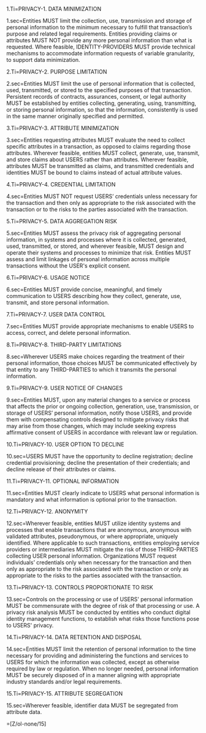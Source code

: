 1.Ti=PRIVACY-1. DATA MINIMIZATION

1.sec=Entities MUST limit the collection, use, transmission and storage of personal information to the minimum necessary to fulfill that transaction’s purpose and related legal requirements. Entities providing claims or attributes MUST NOT provide any more personal information than what is requested. Where feasible, IDENTITY-PROVIDERS MUST provide technical mechanisms to accommodate information requests of variable granularity, to support data minimization.

2.Ti=PRIVACY-2. PURPOSE LIMITATION

2.sec=Entities MUST limit the use of personal information that is collected, used, transmitted, or stored to the specified purposes of that transaction. Persistent records of contracts, assurances, consent, or legal authority MUST be established by entities collecting, generating, using, transmitting, or storing personal information, so that the information, consistently is used in the same manner originally specified and permitted.

3.Ti=PRIVACY-3. ATTRIBUTE MINIMIZATION

3.sec=Entities requesting attributes MUST evaluate the need to collect specific attributes in a transaction, as opposed to claims regarding those attributes. Wherever feasible, entities MUST collect, generate, use, transmit, and store claims about USERS rather than attributes. Wherever feasible, attributes MUST be transmitted as claims, and transmitted credentials and identities MUST be bound to claims instead of actual attribute values.

4.Ti=PRIVACY-4. CREDENTIAL LIMITATION

4.sec=Entities MUST NOT request USERS’ credentials unless necessary for the transaction and then only as appropriate to the risk associated with the transaction or to the risks to the parties associated with the transaction.

5.Ti=PRIVACY-5. DATA AGGREGATION RISK

5.sec=Entities MUST assess the privacy risk of aggregating personal information, in systems and processes where it is collected, generated, used, transmitted, or stored, and wherever feasible, MUST design and operate their systems and processes to minimize that risk. Entities MUST assess and limit linkages of personal information across multiple transactions without the USER's explicit consent.

6.Ti=PRIVACY-6. USAGE NOTICE

6.sec=Entities MUST provide concise, meaningful, and timely communication to USERS describing how they collect, generate, use, transmit, and store personal information.

7.Ti=PRIVACY-7. USER DATA CONTROL

7.sec=Entities MUST provide appropriate mechanisms to enable USERS to access, correct, and delete personal information.

8.Ti=PRIVACY-8. THIRD-PARTY LIMITATIONS

8.sec=Wherever USERS make choices regarding the treatment of their personal information, those choices MUST be communicated effectively by that entity to any THIRD-PARTIES to which it transmits the personal information.

9.Ti=PRIVACY-9. USER NOTICE OF CHANGES

9.sec=Entities MUST, upon any material changes to a service or process that affects the prior or ongoing collection, generation, use, transmission, or storage of USERS’ personal information, notify those USERS, and provide them with compensating controls designed to mitigate privacy risks that may arise from those changes, which may include seeking express affirmative consent of USERS in accordance with relevant law or regulation.

10.Ti=PRIVACY-10. USER OPTION TO DECLINE

10.sec=USERS MUST have the opportunity to decline registration; decline credential provisioning; decline the presentation of their credentials; and decline release of their attributes or claims.

11.Ti=PRIVACY-11. OPTIONAL INFORMATION

11.sec=Entities MUST clearly indicate to USERS what personal information is mandatory and what information is optional prior to the transaction.

12.Ti=PRIVACY-12. ANONYMITY

12.sec=Wherever feasible, entities MUST utilize identity systems and processes that enable transactions that are anonymous, anonymous with validated attributes, pseudonymous, or where appropriate, uniquely identified. Where applicable to such transactions, entities employing service providers or intermediaries MUST mitigate the risk of those THIRD-PARTIES collecting USER personal information. Organizations MUST request individuals’ credentials only when necessary for the transaction and then only as appropriate to the risk associated with the transaction or only as appropriate to the risks to the parties associated with the transaction.

13.Ti=PRIVACY-13. CONTROLS PROPORTIONATE TO RISK

13.sec=Controls on the processing or use of USERS' personal information MUST be commensurate with the degree of risk of that processing or use. A privacy risk analysis MUST be conducted by entities who conduct digital identity management functions, to establish what risks those functions pose to USERS' privacy.

14.Ti=PRIVACY-14. DATA RETENTION AND DISPOSAL

14.sec=Entities MUST limit the retention of personal information to the time necessary for providing and administering the functions and services to USERS for which the information was collected, except as otherwise required by law or regulation. When no longer needed, personal information MUST be securely disposed of in a manner aligning with appropriate industry standards and/or legal requirements.

15.Ti=PRIVACY-15. ATTRIBUTE SEGREGATION

15.sec=Wherever feasible, identifier data MUST be segregated from attribute data.

=[Z/ol-none/15]